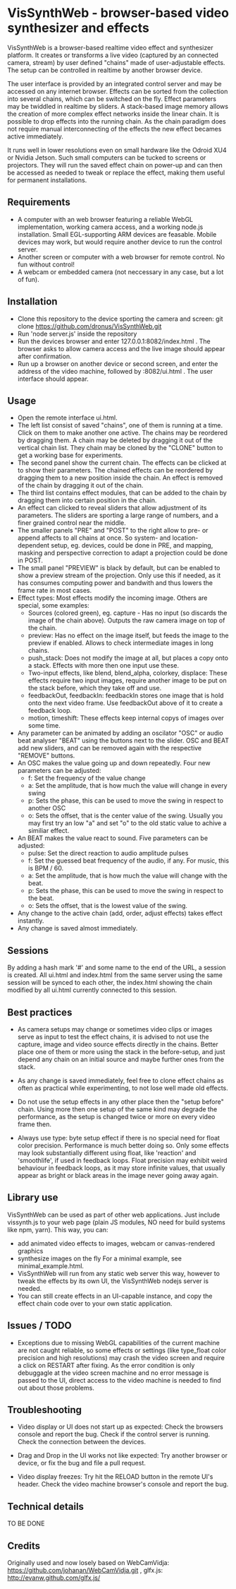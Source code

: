 VisSynthWeb - browser-based video synthesizer and effects
=========================================================

VisSynthWeb is a browser-based realtime video effect and synthesizer platform. It creates or transforms a live video (captured by an connected camera, stream) by user defined "chains" made of user-adjustable effects. The setup can be controlled in realtime by another browser device.

The user interface is provided by an integrated control server and may be accessed on any internet browser. Effects can be sorted from the collection into several chains, which can be switched on the fly. Effect parameters may be twiddled in realtime by sliders. A stack-based image memory allows the creation of more complex effect networks inside the linear chain. It is possible to drop effects into the running chain. As the chain paradigm does not require manual interconnecting of the effects the new effect becames active immediately. 

It runs well in lower resolutions even on small hardware like the Odroid XU4 or Nvidia Jetson. Such small computers can be tucked to screens or projectors. They will run the saved effect chain on power-up and can then be accessed as needed to tweak or replace the effect, making them useful for permanent installations.



## Requirements

* A computer with an web browser featuring a reliable WebGL implementation, working camera access, and a working node.js installation. Small EGL-supporting ARM devices are feasable. Mobile devices may work, but would require another device to run the control server.
* Another screen or computer with a web browser for remote control. No fun without control!
* A webcam or embedded camera (not neccessary in any case, but a lot of fun).


## Installation

* Clone this repository to the device sporting the camera and screen:
  git clone  https://github.com/dronus/VisSynthWeb.git
* Run 'node server.js' inside the repository
* Run the devices browser and enter 127.0.0.1:8082/index.html . The browser asks to allow camera access and the live image should appear after confirmation.
* Run up a browser on another device or second screen, and enter the address of the video machine, followed by :8082/ui.html . The user interface should appear.

## Usage

* Open the remote interface ui.html.
* The left list consist of saved "chains", one of them is running at a time. Click on them to make another one active. The chains may be reordered by dragging them. A chain may be deleted by dragging it out of the vertical chain list. They chain may be cloned by the "CLONE" button to get a working base for experiments.
* The second panel show the current chain. The effects can be clicked at to show their parameters. The chained effects can be reordered by dragging them to a new position inside the chain. An effect is removed of the chain by dragging it out of the chain.
* The third list contains effect modules, that can be added to the chain by dragging them into certain position in the chain.
* An effect can clicked to reveal sliders that allow adjustment of its parameters. The sliders are sporting a large range of numbers, and a finer grained control near the middle.
* The smaller panels "PRE" and "POST" to the right allow to pre- or append affects to all chains at once. So system- and location-dependent setup, eg. devices, could be done in PRE, and mapping, masking and perspective correction to adapt a projection could be done in POST.
* The small panel "PREVIEW" is black by default, but can be enabled to show a preview stream of the projection. Only use this if needed, as it has consumes computing power and bandwith and thus lowers the frame rate in most cases.
* Effect types: Most effects modify the incoming image. Others are special, some examples:
    * Sources (colored green), eg. capture - Has no input (so discards the image of the chain above). Outputs the raw camera image on top of the chain.
    * preview: Has no effect on the image itself, but feeds the image to the preview if enabled. Allows to check intermediate images in long chains.
    * push_stack: Does not modify the image at all, but places a copy onto a stack. Effects with more then one input use these.
    * Two-input effects, like blend, blend_alpha, colorkey, displace: These effects require two input images, require another image to be put on the stack before, which they take off and use.
    * feedbackOut, feedbackIn: feedbackIn stores one image that is hold onto the next video frame. Use feedbackOut above of it to create a feedback loop.
    * motion, timeshift: These effects keep internal copys of images over some time. 
* Any parameter can be animated by adding an oscilator "OSC" or audio beat analyser "BEAT" using the buttons next to the slider. OSC and BEAT add new sliders, and can be removed again with the respective "REMOVE" buttons.
* An OSC makes the value going up and down repeatedly. Four new parameters can be adjusted:
    * f: Set the frequency of the value change
    * a: Set the amplitude, that is how much the value will change in every swing
    * p: Sets the phase, this can be used to move the swing in respect to another OSC
    * o: Sets the offset, that is the center value of the swing. 
Usually you may first try an low "a" and set "o" to the old static value to achive a similiar effect.
* An BEAT makes the value react to sound. Five parameters can be adjusted:
    * pulse: Set the direct reaction to audio amplitude pulses
    * f: Set the guessed beat frequency of the audio, if any. For music, this is BPM / 60.
    * a: Set the amplitude, that is how much the value will change with the beat.
    * p: Sets the phase, this can be used to move the swing in respect to the beat.
    * o: Sets the offset, that is the lowest value of the swing.
* Any change to the active chain (add, order, adjust effects)  takes effect instantly.
* Any change is saved almost immediately.

## Sessions
By adding a hash mark '#' and some name to the end of the URL, a session is created. All ui.html and index.html from the same server using the same session will be synced to each other, the index.html showing the chain modified by all ui.html currently connected to this session.

## Best practices

* As camera setups may change or sometimes video clips or images serve as input to test the effect chains, it is advised
 to not use the capture, image and video source effects directly in the chains. 
 Better place one of them or more using the stack in the before-setup, and just depend any chain on an initial source and 
 maybe further ones from the stack.

* As any change is saved immediately, feel free to clone effect chains as often as practical while experimenting, to not lose
 well made old effects.
 
* Do not use the setup effects in any other place then the "setup before" chain. Using more then one setup of the same kind
 may degrade the performance, as the setup is changed twice or more on every video frame then.
 
* Always use type: byte setup effect if there is no special need for float color precision. Performance is much better doing so.
 Only some effects may look substantially different using float, like 'reaction' and 'smoothlife', if used in feedback loops.
 Float precision may exhibit weird behaviour in feedback loops, as it may store infinite values, that usually appear as bright 
 or black areas in the image never going away again.

## Library use

VisSynthWeb can be used as part of other web applications. Just include vissynth.js to your web page (plain JS modules, NO need for build systems like npm, yarn). This way, you can:
* add animated video effects to images, webcam or canvas-rendered graphics
* synthesize images on the fly
For a minimal example, see minimal_example.html. 
* VisSynthWeb will run from any static web server this way, however to tweak the effects by its own UI, the VisSynthWeb nodejs server is needed.
* You can still create effects in an UI-capable instance, and copy the effect chain code over to your own static application.

## Issues / TODO

* Exceptions due to missing WebGL capabilities of the current machine are not caught reliable, so some effects or settings
 (like type_float color precision and high resolutions) may crash the video screen and require a click on RESTART after fixing.
 As the error condition is only debuggagle at the video screen machine and no error message is passed to the UI, direct access
 to the video machine is needed to find out about those problems.

## Troubleshooting

* Video display or UI does not start up as expected: Check the browsers console and report the bug. Check if the control server is running. Check the connection between the devices.

* Drag and Drop in the UI works not like expected: Try another browser or device, or fix the bug and file a pull request.

* Video display freezes: Try hit the RELOAD button in the remote UI's header. Check the video machine browser's console and report the bug.

## Technical details
TO BE DONE


## Credits

Originally used and now losely based on WebCamVidja: https://github.com/johanan/WebCamVidja.git , glfx.js:  http://evanw.github.com/glfx.js/
